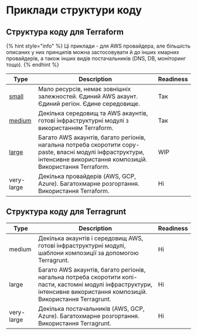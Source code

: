 # Приклади структури коду

## &#x20;Структура коду для Terraform

{% hint style="info" %}
Ці приклади - для AWS провайдера, але більшість описаних у них принципів можна застосовувати й до інших хмарних провайдерів, а також інших видів постачальників (DNS, DB, моніторинг тощо).
{% endhint %}

| Type                                                           | Description                                                                                                                                                            | Readiness |
| -------------------------------------------------------------- | ---------------------------------------------------------------------------------------------------------------------------------------------------------------------- | --------- |
| [small](terraform/small-size-infrastructure.md)                | Мало ресурсів, немає зовнішніх залежностей. Єдиний AWS акаунт. Єдиний регіон. Єдине середовище.                                                                        | Так       |
| [medium](terraform/medium-size-infrastructure.md)              | Декілька середовищ та AWS акаунтів, готові інфраструктурні модулі з використанням Terraform.                                                                           | Так       |
| [large](terraform/large-size-infrastructure-with-terraform.md) | Багато AWS акаунтів, багато регіонів, нагальна потреба скоротити copy-paste, власні модулі інфраструктури, інтенсивне використання композицій. Використання Terraform. | WIP       |
| very-large                                                     | Декілька провайдерів (AWS, GCP, Azure). Багатохмарне розгортання. Використання Terraform.                                                                              | Ні        |

## Структура коду для Terragrunt

| Type       | Description                                                                                                                                                               | Readiness |
| ---------- | ------------------------------------------------------------------------------------------------------------------------------------------------------------------------- | --------- |
| medium     | Декілька акаунтів і середовищ AWS, готові інфраструктурні модулі, шаблони композиції за допомогою Terragrunt.                                                             | Ні        |
| large      | Багато AWS акаунтів, багато регіонів, нагальна потреба скоротити копі-пасти, кастомні модулі інфраструктури, інтенсивне використання композицій. Використання Terragrunt. | Ні        |
| very-large | Декілька постачальників (AWS, GCP, Azure). Багатохмарне розгортання. Використання Terragrunt.                                                                             | Ні        |

